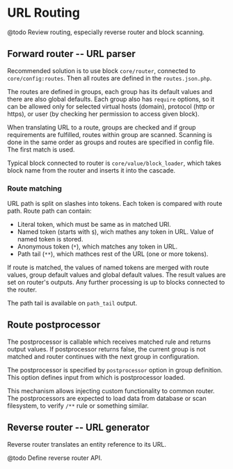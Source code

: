 URL Routing
===========

@todo Review routing, especially reverse router and block scanning.


Forward router -- URL parser
----------------------------

Recommended solution is to use block `core/router`, connected to
`core/config:routes`. Then all routes are defined in the `routes.json.php`.

The routes are defined in groups, each group has its default values and there
are also global defaults. Each group also has `require` options, so it can be
allowed only for selected virtual hosts (domain), protocol (http or https), or
user (by checking her permission to access given block).

When translating URL to a route, groups are checked and if group requirements
are fulfilled, routes within group are scanned. Scanning is done in the same
order as groups and routes are specified in config file. The first match is used.

Typical block connected to router is `core/value/block_loader`, which takes
block name from the router and inserts it into the cascade.


### Route matching

URL path is split on slashes into tokens. Each token is compared with route path. Route path can contain:

  - Literal token, which must be same as in matched URI. 
  - Named token (starts with `$`), wich mathes any token in URL. Value of named token is stored.
  - Anonymous token (`*`), which matches any token in URL.
  - Path tail (`**`), which mathces rest of the URL (one or more tokens).

If route is matched, the values of named tokens are merged with route values,
group default values and global default values. The result values are set on
router's outputs. Any further processing is up to blocks connected to the
router.

The path tail is available on `path_tail` output.


Route postprocessor
-------------------

The postprocessor is callable which receives matched rule and returns output
values. If postprocessor returns false, the current group is not matched and
router continues with the next group in configuration.

The postprocessor is specified by `postprocessor` option in group definition.
This option defines input from which is postprocessor loaded.

This mechanism allows injecting custom functionality to common router. The
postprocessors are expected to load data from database or scan filesystem, to
verify `/**` rule or something similar.


Reverse router -- URL generator
-------------------------------

Reverse router translates an entity reference to its URL.

@todo Define reverse router API.


